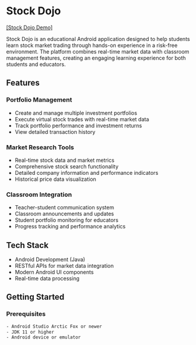 # Stock Dojo

[[Stock Dojo Demo]](https://youtu.be/B600vrhwnt8?si=1VEOqpgu95S9PvTU)

Stock Dojo is an educational Android application designed to help students learn stock market trading through hands-on experience in a risk-free environment. The platform combines real-time market data with classroom management features, creating an engaging learning experience for both students and educators.

## Features

### Portfolio Management

- Create and manage multiple investment portfolios
- Execute virtual stock trades with real-time market data
- Track portfolio performance and investment returns
- View detailed transaction history

### Market Research Tools

- Real-time stock data and market metrics
- Comprehensive stock search functionality
- Detailed company information and performance indicators
- Historical price data visualization

### Classroom Integration

- Teacher-student communication system
- Classroom announcements and updates
- Student portfolio monitoring for educators
- Progress tracking and performance analytics

## Tech Stack

- Android Development (Java)
- RESTful APIs for market data integration
- Modern Android UI components
- Real-time data processing

## Getting Started

### Prerequisites

```bash
- Android Studio Arctic Fox or newer
- JDK 11 or higher
- Android device or emulator
```
